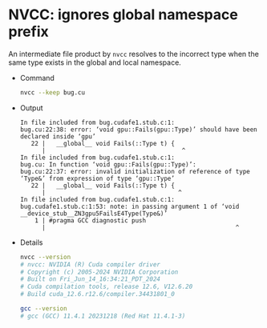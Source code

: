 # NVCC: ignores global namespace prefix
An intermediate file product by `nvcc` resolves to the
incorrect type when the same type exists in the global and
local namespace.

- Command
  ```bash
  nvcc --keep bug.cu
  ```
- Output
  ```text
  In file included from bug.cudafe1.stub.c:1:
  bug.cu:22:38: error: ‘void gpu::Fails(gpu::Type)’ should have been declared inside ‘gpu’
     22 |   __global__ void Fails(::Type t) {
        |                                      ^
  In file included from bug.cudafe1.stub.c:1:
  bug.cu: In function ‘void gpu::Fails(gpu::Type)’:
  bug.cu:22:37: error: invalid initialization of reference of type ‘Type&’ from expression of type ‘gpu::Type’
     22 |   __global__ void Fails(::Type t) {
        |                                     ^
  In file included from bug.cudafe1.stub.c:1:
  bug.cudafe1.stub.c:1:53: note: in passing argument 1 of ‘void __device_stub__ZN3gpu5FailsE4Type(Type&)’
      1 | #pragma GCC diagnostic push
        |                                                     ^
  ```
- Details
  ```bash
  nvcc --version
  # nvcc: NVIDIA (R) Cuda compiler driver
  # Copyright (c) 2005-2024 NVIDIA Corporation
  # Built on Fri_Jun_14_16:34:21_PDT_2024
  # Cuda compilation tools, release 12.6, V12.6.20
  # Build cuda_12.6.r12.6/compiler.34431801_0

  gcc --version
  # gcc (GCC) 11.4.1 20231218 (Red Hat 11.4.1-3)
  ```